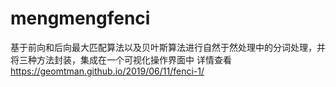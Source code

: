 # mengmengfenci
基于前向和后向最大匹配算法以及贝叶斯算法进行自然于然处理中的分词处理，并将三种方法封装，集成在一个可视化操作界面中
详情查看 https://geomtman.github.io/2019/06/11/fenci-1/
